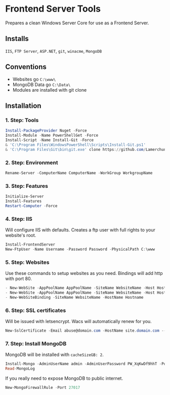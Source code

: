 # Frontend Server Tools

Prepares a clean Windows Server Core for use as a Frontend Server.

## Installs

`IIS`, `FTP Server`, `ASP.NET`, `git`, `winacme`, `MongoDB`

## Conventions

- Websites go `C:\www\`
- MongoDB Data go `C:\Data\`
- Modules are installed with git clone

## Installation

### 1. Step: Tools

```powershell
Install-PackageProvider Nuget -Force
Install-Module -Name PowerShellGet -Force
Install-Script -Name Install-Git -Force
& 'C:\Program Files\WindowsPowerShell\Scripts\Install-Git.ps1'
& 'C:\Program Files\Git\bin\git.exe' clone https://github.com/Lamerchun/Powershell "$([Environment]::GetFolderPath("User"))\Documents\WindowsPowerShell\Modules\Frontend-Server-Tools"
```

### 2. Step: Environment

```powershell
Rename-Server -ComputerName ComputerName -WorkGroup WorkgroupName
```

### 3. Step: Features

```powershell
Initialize-Server
Install-Features
Restart-Computer -Force
```

### 4. Step: IIS

Will configure IIS with defaults. Creates a ftp user with full rights to your website's root.

```powershell
Install-FrontendServer
New-FtpUser -Name Username -Password Password -PhysicalPath C:\www
```

### 5. Step: Websites

Use these commands to setup websites as you need. Bindings will add http with port 80.

```powershell
- New-WebSite -AppPoolName AppPoolName -SiteName WebsiteName -Host Hostname
- New-WebSite -AppPoolName AppPoolName -SiteName WebsiteName -Host Hostname -FolderName FolderName
- New-WebSiteBinding -SiteName WebsiteName -HostName Hostname
```

### 6. Step: SSL certificates

Will be issued with letsencrypt. Wacs will automatically renew for you.

```powershell
New-SslCertificate -Email abuse@domain.com -HostName site.domain.com --PhysicalPath C:\www\Website
```

### 7. Step: Install MongoDB

MongoDB will be installed with `cacheSizeGB: 2`.

```powershell
Install-Mongo -AdminUserName admin -AdminUserPassword PW_XqKwDf9hhT -Port 27017
Read-MongoLog
```

If you really need to expose MongoDB to public internet.

```powershell
New-MongoFirewallRule -Port 27017
```
